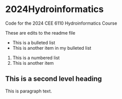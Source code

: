 # 2024Hydroinformatics
Code for the 2024 CEE 6110 Hydroinformatics Course

These are edits to the readme file

* This is a bulleted list
* This is another item in my bulleted list

1. This is a numbered list
2. This is another item

## This is a second level heading

This is paragraph text.
